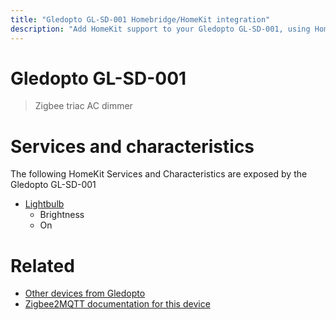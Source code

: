 ```yaml
---
title: "Gledopto GL-SD-001 Homebridge/HomeKit integration"
description: "Add HomeKit support to your Gledopto GL-SD-001, using Homebridge, Zigbee2MQTT and homebridge-z2m."
---
```

<!---
This file has been GENERATED using src/docgen/docgen.ts
DO NOT EDIT THIS FILE MANUALLY!
-->
# Gledopto GL-SD-001
> Zigbee triac AC dimmer


# Services and characteristics
The following HomeKit Services and Characteristics are exposed by
the Gledopto GL-SD-001

* [Lightbulb](../../light.md)
  * Brightness
  * On


# Related
* [Other devices from Gledopto](../index.md#gledopto)
* [Zigbee2MQTT documentation for this device](https://www.zigbee2mqtt.io/devices/GL-SD-001.html)